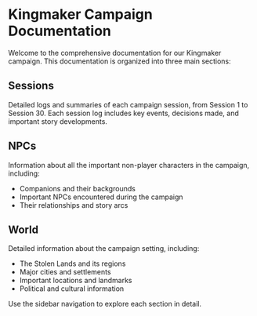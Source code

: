 # Kingmaker Campaign Documentation

Welcome to the comprehensive documentation for our Kingmaker campaign. This documentation is organized into three main sections:

## Sessions
Detailed logs and summaries of each campaign session, from Session 1 to Session 30. Each session log includes key events, decisions made, and important story developments.

## NPCs
Information about all the important non-player characters in the campaign, including:
- Companions and their backgrounds
- Important NPCs encountered during the campaign
- Their relationships and story arcs

## World
Detailed information about the campaign setting, including:
- The Stolen Lands and its regions
- Major cities and settlements
- Important locations and landmarks
- Political and cultural information

Use the sidebar navigation to explore each section in detail.
